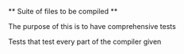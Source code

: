 ** Suite of files to be compiled **

The purpose of this is to have comprehensive tests

Tests that test every part of the compiler given 